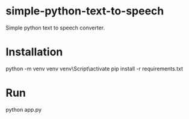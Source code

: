 # simple-python-text-to-speech
Simple python text to speech converter. 
# Installation 
python -m venv venv
venv\Script\activate
pip install -r requirements.txt 

# Run 
python app.py
